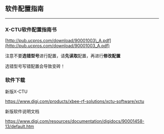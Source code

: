 ## 软件配置指南

---

### X-CTU软件配置指南书

[http://pub.ucpros.com/download/90001003\_A.pdf](http://pub.ucpros.com/download/90001003_A.pdf)

注意不要**选错型号**进行配置，请**先读取**配置，再进行**修改配置**

选错型号写错配置会导致变砖！

### 软件下载

新版X-CTU

https://www.digi.com/products/xbee-rf-solutions/xctu-software/xctu

新版软件说明文档

https://www.digi.com/resources/documentation/digidocs/90001458-13/default.htm

